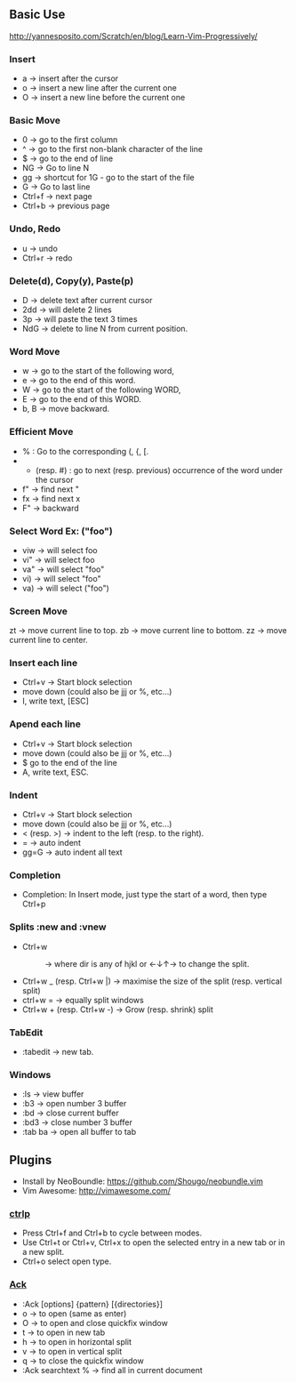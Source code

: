 ## Basic Use
http://yannesposito.com/Scratch/en/blog/Learn-Vim-Progressively/

### Insert 
* a → insert after the cursor
* o → insert a new line after the current one
* O → insert a new line before the current one

### Basic Move
* 0 → go to the first column
* ^ → go to the first non-blank character of the line
* $ → go to the end of line
* NG → Go to line N
* gg → shortcut for 1G - go to the start of the file
* G → Go to last line
* Ctrl+f → next page 
* Ctrl+b → previous page

### Undo, Redo
* u → undo
* Ctrl+r → redo

### Delete(d), Copy(y), Paste(p)
* D → delete text after current cursor
* 2dd → will delete 2 lines
* 3p → will paste the text 3 times
* NdG → delete to line N from current position.

### Word Move
* w → go to the start of the following word,
* e → go to the end of this word.
* W → go to the start of the following WORD,
* E → go to the end of this WORD.
* b, B → move backward.

### Efficient Move
* % : Go to the corresponding (, {, [.
* * (resp. #) : go to next (resp. previous) occurrence of the word under the cursor
* f" → find next "
* fx → find next x
* F" → backward

### Select Word Ex: ("foo")
* viw → will select foo
* vi" → will select foo
* va" → will select "foo"
* vi) → will select "foo"
* va) → will select ("foo")

### Screen Move
zt → move current line to top.
zb → move current line to bottom.
zz → move current line to center.

### Insert each line
* Ctrl+v → Start block selection
* move down (could also be jjj or %, etc…)
* I, write text, [ESC]

### Apend each line
* Ctrl+v → Start block selection
* move down (could also be jjj or %, etc…)
* $ go to the end of the line
* A, write text, ESC.

### Indent
* Ctrl+v → Start block selection
* move down (could also be jjj or %, etc…)
* < (resp. >) → indent to the left (resp. to the right).
* = → auto indent
* gg=G → auto indent all text

### Completion
* Completion: In Insert mode, just type the start of a word, then type Ctrl+p

### Splits :new and :vnew
* Ctrl+w <dir> → where dir is any of hjkl or ←↓↑→ to change the split.
* Ctrl+w _ (resp. Ctrl+w |) → maximise the size of the split (resp. vertical split)
* ctrl+w = → equally split windows
* Ctrl+w + (resp. Ctrl+w -) → Grow (resp. shrink) split

### TabEdit
* :tabedit → new tab. 

### Windows
* :ls → view buffer
* :b3 → open number 3 buffer
* :bd → close current buffer
* :bd3 → close number 3 buffer
* :tab ba → open all buffer to tab


## Plugins
* Install by NeoBoundle: https://github.com/Shougo/neobundle.vim
* Vim Awesome: http://vimawesome.com/

### [ctrlp](https://github.com/kien/ctrlp.vim)
* Press Ctrl+f and Ctrl+b to cycle between modes.
* Use Ctrl+t or Ctrl+v, Ctrl+x to open the selected entry in a new tab or in a new split.
* Ctrl+o select open type. 

### [Ack](https://github.com/mileszs/ack.vim)
* :Ack [options] {pattern} [{directories}]
* o → to open (same as enter)
* O → to open and close quickfix window
* t → to open in new tab
* h → to open in horizontal split
* v → to open in vertical split
* q → to close the quickfix window
* :Ack searchtext % → find all in current document


